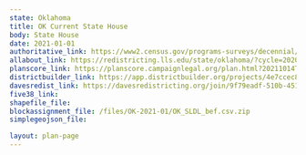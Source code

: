 ```yaml
---
state: Oklahoma
title: OK Current State House
body: State House
date: 2021-01-01
authoritative_link: https://www2.census.gov/programs-surveys/decennial/2020/data/01-Redistricting_File--PL_94-171/Oklahoma/
allabout_link: https://redistricting.lls.edu/state/oklahoma/?cycle=2020&level=State%20Lower&startdate=
planscore_link: https://planscore.campaignlegal.org/plan.html?20211014T154445.330943770Z
districtbuilder_link: https://app.districtbuilder.org/projects/4e7ccec8-3079-4fdf-8e41-2a2f094dd4ee
davesredist_link: https://davesredistricting.org/join/9f79eadf-510b-4517-b6c2-349260bb674e
five38_link:
shapefile_file:
blockassignment_file: /files/OK-2021-01/OK_SLDL_bef.csv.zip
simplegeojson_file:

layout: plan-page
---
```

